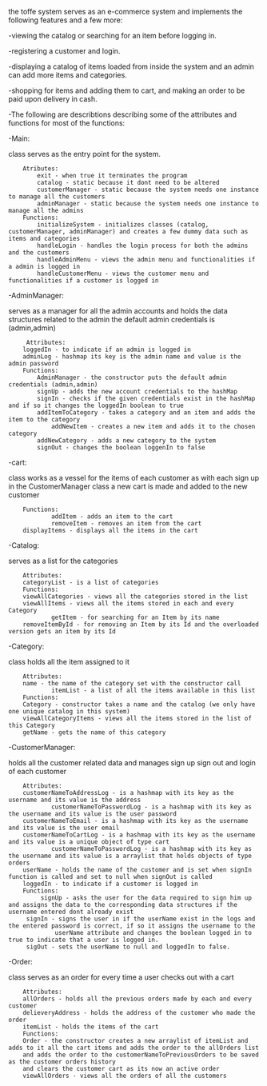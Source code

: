 the toffe system serves as an e-commerce system and implements the following features and a few more:

-viewing the catalog or searching for an item before logging in.

-registering a customer and login.

-displaying a catalog of items loaded from inside the system and an admin can add more items and categories.

-shopping for items and adding them to cart, and making an order to be paid upon delivery in cash.

-The following are describtions describing some of the attributes and functions for most of the functions:

-Main:

class serves as the entry point for the system.

        Atributes:
  			exit - when true it terminates the program
  			catalog - static because it dont need to be altered
  			customerManager - static because the system needs one instance to manage all the customers
  			adminManager - static because the system needs one instance to manage all the admins
        Functions:						
 			initializeSystem - initializes classes (catalog, customerManager, adminManager) and creates a few dummy data such as items and categories
 			handleLogin - handles the login process for both the admins and the customers
 			handleAdminMenu - views the admin menu and functionalities if a admin is logged in
 			handleCustomerMenu - views the customer menu and functionalities if a customer is logged in

-AdminManager:

serves as a manager for all the admin accounts and holds the data structures related to the admin the default admin credentials is (admin,admin)

         Attributes:
 		loggedIn - to indicate if an admin is logged in
  		adminLog - hashmap its key is the admin name and value is the admin password
        Functions:
 			AdminManager - the constructor puts the default admin credentials (admin,admin)
 			signUp - adds the new account credentials to the hashMap
 			signIn - checks if the given credentials exist in the hashMap and if so it changes the loggedIn boolean to true
 			addItemToCategory - takes a category and an item and adds the item to the category
  		        addNewItem - creates a new item and adds it to the chosen category
 			addNewCategory - adds a new category to the system
 			signOut - changes the boolean loggenIn to false
      
-cart:

class works as a vessel for the items of each customer as with each sign up in the CustomerManager class a new cart is made and added to the new customer
   
        Functions:
                addItem - adds an item to the cart
    	        removeItem - removes an item from the cart
  		displayItems - displays all the items in the cart

-Catalog:

serves as a list for the categories 
    
        Attributes:
  		categoryList - is a list of categories
        Functions:			
   		viewAllCategories - views all the categories stored in the list
 		viewAllItems - views all the items stored in each and every Category
                getItem - for searching for an Item by its name
 		removeItemById - for removing an Item by its Id and the overloaded version gets an item by its Id
    
-Category:

class holds all the item assigned to it

        Attributes:
   		name - the name of the category set with the constructor call
                itemList - a list of all the items available in this list
        Functions:
 		Category - constructor takes a name and the catalog (we only have one unique catalog in this system)
 		viewAllCategoryItems - views all the items stored in the list of this Category
 		getName - gets the name of this category

-CustomerManager:

holds all the customer related data and manages sign up sign out and login of each customer
        
        Attributes:
 		customerNameToAddressLog - is a hashmap with its key as the username and its value is the address       
                customerNameToPasswordLog - is a hashmap with its key as the username and its value is the user password
 		customerNameToEmail - is a hashmap with its key as the username and its value is the user email
 		customerNameToCartLog - is a hashmap with its key as the username and its value is a unique object of type cart
                customerNameToPasswordLog - is a hashmap with its key as the username and its value is a arraylist that holds objects of type orders
 		userName - holds the name of the customer and is set when signIn function is called and set to null when signOut is called
 		loggedIn - to indicate if a customer is logged in 
        Functions:
          	 signUp - asks the user for the data required to sign him up and assigns the data to the corresponding data structures if the username entered dont already exist
 		 signIn - signs the user in if the userName exist in the logs and the entered password is correct, if so it assigns the username to the
                 userName attribute and changes the boolean logged in to true to indicate that a user is logged in.
   		 sigOut - sets the userName to null and loggedIn to false.



-Order:

class serves as an order for every time a user checks out with a cart

        Attributes:
 		allOrders - holds all the previous orders made by each and every customer
 		delieveryAddress - holds the address of the customer who made the order
 		itemList - holds the items of the cart 
        Functions:
 		Order - the constructor creates a new arraylist of itemList and adds to it all the cart items and adds the order to the allOrders list
 		and adds the order to the customerNameToPreviousOrders to be saved as the customer orders history
 		and clears the customer cart as its now an active order 			
 		viewAllOrders - views all the orders of all the customers
 
